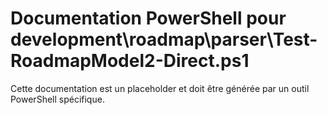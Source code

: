 # Documentation PowerShell pour development\roadmap\parser\Test-RoadmapModel2-Direct.ps1

Cette documentation est un placeholder et doit être générée par un outil PowerShell spécifique.
